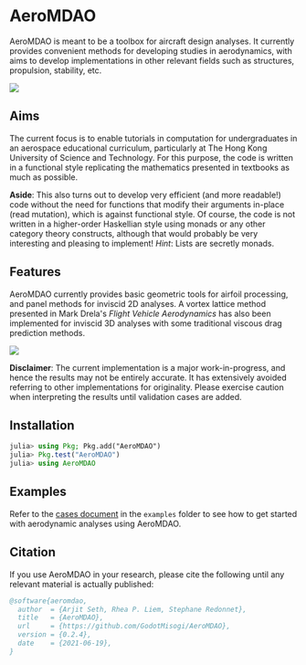 # AeroMDAO

AeroMDAO is meant to be a toolbox for aircraft design analyses. It currently provides convenient methods for developing studies in aerodynamics, with aims to develop implementations in other relevant fields such as structures, propulsion, stability, etc.

![](https://godot-bloggy.xyz/post/diagrams/AerostructAircraft.svg)

## Aims

The current focus is to enable tutorials in computation for undergraduates in an aerospace educational curriculum, particularly at The Hong Kong University of Science and Technology. For this purpose, the code is written in a functional style replicating the mathematics presented in textbooks as much as possible.

**Aside**: This also turns out to develop very efficient (and more readable!) code without the need for functions that modify their arguments in-place (read mutation), which is against functional style. Of course, the code is not written in a higher-order Haskellian style using monads or any other category theory constructs, although that would probably be very interesting and pleasing to implement! *Hint*: Lists are secretly monads.

## Features

AeroMDAO currently provides basic geometric tools for airfoil processing, and panel methods for inviscid 2D analyses. A vortex lattice method presented in Mark Drela's *Flight Vehicle Aerodynamics* has also been implemented for inviscid 3D analyses with some traditional viscous drag prediction methods.

![](https://godot-bloggy.xyz/post/diagrams/AircraftStream.svg)

**Disclaimer**: The current implementation is a major work-in-progress, and hence the results may not be entirely accurate. It has extensively avoided referring to other implementations for originality. Please exercise caution when interpreting the results until validation cases are added.

## Installation

```julia
julia> using Pkg; Pkg.add("AeroMDAO")
julia> Pkg.test("AeroMDAO")
julia> using AeroMDAO
```

## Examples

Refer to the [cases document](examples/cases.md) in the `examples` folder to see how to get started with aerodynamic analyses using AeroMDAO.

## Citation

If you use AeroMDAO in your research, please cite the following until any relevant material is actually published:

```bibtex
@software{aeromdao,
  author  = {Arjit Seth, Rhea P. Liem, Stephane Redonnet},
  title   = {AeroMDAO},
  url     = {https://github.com/GodotMisogi/AeroMDAO},
  version = {0.2.4},
  date    = {2021-06-19},
}
```